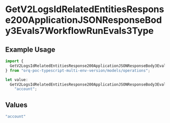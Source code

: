 # GetV2LogsIdRelatedEntitiesResponse200ApplicationJSONResponseBody3Evals7WorkflowRunEvals3Type

## Example Usage

```typescript
import {
  GetV2LogsIdRelatedEntitiesResponse200ApplicationJSONResponseBody3Evals7WorkflowRunEvals3Type,
} from "orq-poc-typescript-multi-env-version/models/operations";

let value:
  GetV2LogsIdRelatedEntitiesResponse200ApplicationJSONResponseBody3Evals7WorkflowRunEvals3Type =
    "account";
```

## Values

```typescript
"account"
```